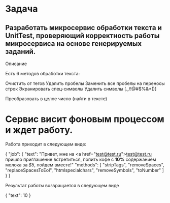 # Задача

## Разработать микросервис обработки текста и UnitTest, проверяющий корректность работы микросервиса на основе генерируемых заданий.

Описание

Есть 6 методов обработки текста:


Очистить от тегов
Удалить пробелы
Заменить все пробелы на переносы строк
Экранировать спец-символы
Удалить символы [.,/!@#$%&*()]

Преобразовать в целое число (найти в тексте)


# Сервис висит фоновым процессом и ждет работу.
Работа приходит в следующем виде:

{
    "job": {
        "text": "Привет, мне на <a href=\"test@test.ru\">test@test.ru</a> пришло приглашение встретиться, попить кофе с <strong>10%</strong> содержанием молока за <i>$5</i>, пойдем вместе!"
        "methods": [
            "stripTags", "removeSpaces", "replaceSpacesToEol", "htmlspecialchars", "removeSymbols", "toNumber"
        ]
    }
}

Результат работы возвращается в следующем виде

{
    "text": 10
}